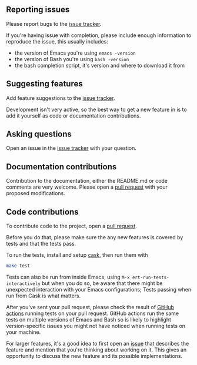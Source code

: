 ## Reporting issues

Please report bugs to the [issue tracker][issues].

If you're having issue with completion, please include enough 
information to reproduce the issue, this usually includes:
* the version of Emacs you're using `emacs -version`
* the version of Bash you're using `bash -version`
* the bash completion script, it's version and where to download it from

## Suggesting features

Add feature suggestions to the [issue tracker][issues].

Development isn't very active, so the best way to get a new feature in
is to add it yourself as code or documentation contributions.

## Asking questions

Open an issue in the [issue tracker][issues] with your question.

## Documentation contributions

Contribution to the documentation, either the README.md or code
comments are very welcome. Please open a [pull request][pulls] with
your proposed modifications.

## Code contributions

To contribute code to the project, open a [pull request][pulls].

Before you do that, please make sure the any new features is covered
by tests and that the tests pass. 

To run the tests, install and setup
[cask], then run them with 
```bash
make test
```

Tests can also be run from inside Emacs,
using `M-x ert-run-tests-interactively` but when you do so, be aware
that there might be unexpected interaction with your Emacs
configurations; Tests passing when run from Cask is what matters.

After you've sent your pull request, please check the result of
[GitHub actions][actions] running tests on your pull request. GitHub
actions run the same tests on multiple versions of Emacs and Bash so
is likely to highlight version-specific issues you might not have
noticed when running tests on your machine.

For larger features, it's a good idea to first open an 
[issue][issues] that describes the feature and mention that you're
thinking about working on it. This gives an opportunity to discuss the
new feature and its possible implementations.

[cask]: https://github.com/szermatt/emacs-bash-completion/issues
[issues]: https://github.com/szermatt/emacs-bash-completion/issues
[actions]: https://github.com/szermatt/emacs-bash-completion/actions
[pulls]: https://github.com/szermatt/emacs-bash-completion/pulls

